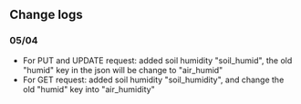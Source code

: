 ## Change logs
### 05/04
- For PUT and UPDATE request: added soil humidity "soil_humid", the old "humid" key in the json will be change to "air_humid"
- For GET request: added soil humidity "soil_humidity", and change the old "humid" key into "air_humidity"
